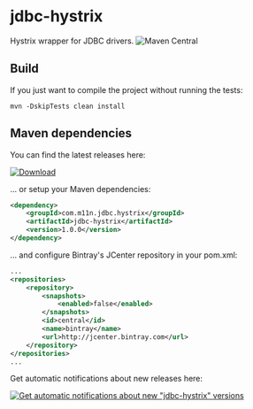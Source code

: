 # jdbc-hystrix

Hystrix wrapper for JDBC drivers. ![Maven Central](https://img.shields.io/maven-central/v/com.github.monkeysintown/jdbc-hystrix.svg)


## Build

If you just want to compile the project without running the tests:

```
mvn -DskipTests clean install
```

## Maven dependencies

You can find the latest releases here:

[ ![Download](https://api.bintray.com/packages/cheetah/monkeysintown/jdbc-hystrix/images/download.svg) ](https://bintray.com/cheetah/monkeysintown/jdbc-hystrix/_latestVersion)

... or setup your Maven dependencies:

```xml
<dependency>
    <groupId>com.m11n.jdbc.hystrix</groupId>
    <artifactId>jdbc-hystrix</artifactId>
    <version>1.0.0</version>
</dependency>
```

... and configure Bintray's JCenter repository in your pom.xml:
 
```xml
...
<repositories>
    <repository>
        <snapshots>
            <enabled>false</enabled>
        </snapshots>
        <id>central</id>
        <name>bintray</name>
        <url>http://jcenter.bintray.com</url>
    </repository>
</repositories>
...
```

Get automatic notifications about new releases here:

[ ![Get automatic notifications about new "jdbc-hystrix" versions](https://www.bintray.com/docs/images/bintray_badge_color.png) ](https://bintray.com/cheetah/monkeysintown/jdbc-hystrix/view?source=watch)

